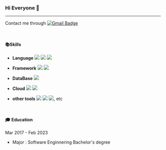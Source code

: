 ### Hi Everyone 👋
---
Contact me through [![Gmail Badge](https://img.shields.io/badge/Gmail-d14836?style=flat-square&logo=Gmail&logoColor=white&link=mailto:khong0819@gmail.com)](mailto:khong0819@gmail.com)

<br/>

#### 📚Skills
- **Language** <img src="https://img.shields.io/badge/Python-3766AB?style=for-the-badge&logo=Python&logoColor=white"/> <img src="https://img.shields.io/badge/JavaScript-F7DF1E.svg?&style=for-the-badge&logo=JavaScript&logoColor=white"/> <img src="https://img.shields.io/badge/Java-007396.svg?&style=for-the-badge&logo=Java&logoColor=white"/>

- **Framework** <img src="https://img.shields.io/badge/Django-092E20.svg?&style=for-the-badge&logo=Django&logoColor=white"/></a> <img src="https://img.shields.io/badge/Spring-6DB33F.svg?&style=for-the-badge&logo=Spring&logoColor=white"/></a>
- **DataBase** <img src="https://img.shields.io/badge/MySQL-4479A1.svg?&style=for-the-badge&logo=MySQL&logoColor=white"/></a>
- **Cloud**  <img src="https://img.shields.io/badge/Google%20Cloud-4285F4.svg?&style=for-the-badge&logo=Google%20Cloud&logoColor=white"/></a> <img src="https://img.shields.io/badge/Amazon%20AWS-232F3E.svg?&style=for-the-badge&logo=Amazon%20AWS&logoColor=white"/></a> 
- **other tools** <img src="https://img.shields.io/badge/Git-F05032?style=for-the-badge&logo=Git&logoColor=white"/></a> <img src="https://img.shields.io/badge/GitHub-181717?style=for-the-badge&logo=GitHub&logoColor=white"/></a> <img src="https://img.shields.io/badge/Docker-2496ED.svg?&style=for-the-badge&logo=Docker&logoColor=white"/></a>, etc

<br/>
  
#### 🎓 Education
  Mar 2017 - Feb 2023 
 - Major : Software Enginnering Bachelor's degree
